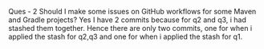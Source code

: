Ques - 2 Should I make some issues on GitHub workflows for some Maven and Gradle projects?
Yes
I have 2 commits because for q2 and q3, i had stashed them together. Hence there are only two commits, one for when i applied the stash for q2,q3 and one for when i applied the stash for q1.
